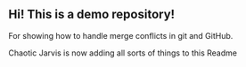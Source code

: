 ## Hi!  This is a demo repository! 

For showing how to handle merge conflicts in git and GitHub. 

Chaotic Jarvis is now adding all sorts of things to this Readme